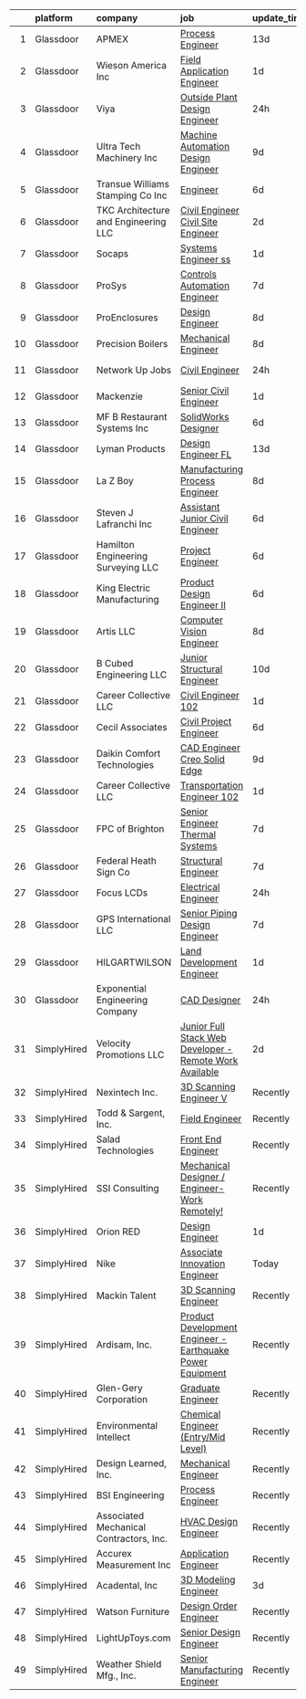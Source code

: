 

|    | platform    | company                                 | job                                                                                                                                                                                                                                                                                                                                                                                                                                                                                                                                                                                                                                                                                                                                                                                                                                                                                                                                                                                                                                                                                                            | update_time   | location            |
|---:|:------------|:----------------------------------------|:---------------------------------------------------------------------------------------------------------------------------------------------------------------------------------------------------------------------------------------------------------------------------------------------------------------------------------------------------------------------------------------------------------------------------------------------------------------------------------------------------------------------------------------------------------------------------------------------------------------------------------------------------------------------------------------------------------------------------------------------------------------------------------------------------------------------------------------------------------------------------------------------------------------------------------------------------------------------------------------------------------------------------------------------------------------------------------------------------------------|:--------------|:--------------------|
|  1 | Glassdoor   | APMEX                                   | [Process Engineer](https://www.glassdoor.com/partner/jobListing.htm?pos=102&ao=1110586&s=58&guid=00000181285c898f905256cce91d1f25&src=GD_JOB_AD&t=SR&vt=w&cs=1_f94f1b23&cb=1654239562643&jobListingId=1007880028536&cpc=65FD396A3B246E9F&jrtk=3-0-1g4k5p2dpr0em801-1g4k5p2e9kuja800-6b44ae575289403e--6NYlbfkN0Ap2u030cuxRsdtLPDPs2BU3Kfi2AUyODsFm7pZ6XoflC84B-lzIIOtEVH2oglz5nXqXP7ZkE3aYm-8QYjC-AzGemLputJa5YGkzwHuy5pgFo8Y6PV4WmVEt-dxtcCiqX8GaaxLBnO9tgCk3eBPmajlXM8u5WbdWyYZX3QH-p9tsVzcN-o5p4nxysZ0SnooMukJZD-ljFZaXTa51DhMW3Vbt3-soDhNByhv5yrrM9lly42fR-oiXL3uT2XwtoP9c24BDFYRA0Lt3Eo-P-hVOM7fjA5xePUpH2D5Qpi6nohEJPIiqYNoTC48uPM9-51cXKgD5nSY3IzrXjljmQsxZLPP_iQ6olYI6kbXZ9AihT7eRYk0dYya7nYKTPG3LLtgSbm9_26Q5gLQ8AWktPY4lPEgP-Ngl4lZVv91H8dAZFQcl1Jg0h4T3g0UOrsHw8jK6c6BWXitmOHkgg-XqNorh0nD_photlhEU_g2CIHkmEhfI3uF3lJIJE1iSHCLLnuRj9hCq_O5Pblx69wsA9FIyfMQZGhgacap6zYx4EpMNZKVNIfAQ9E-6pCvNNOZ_1bWn8N-NOMXzkwoqoEhV47352dFJudYqqiR4RQ%3D)                                                                                                                                                           | 13d           | Edmond, OK          |
|  2 | Glassdoor   | Wieson America  Inc                     | [Field Application Engineer](https://www.glassdoor.com/partner/jobListing.htm?pos=126&ao=1110586&s=58&guid=00000181285c898f905256cce91d1f25&src=GD_JOB_AD&t=SR&vt=w&ea=1&cs=1_d74d6618&cb=1654239562647&jobListingId=1007910544874&cpc=0FDC0B3BE6F17F6B&jrtk=3-0-1g4k5p2dpr0em801-1g4k5p2e9kuja800-134eb8a522032107--6NYlbfkN0CKNvdBtBh9SnuMcnkEvhJOJZTsmZHyY3ybnWicrfIHv4J7uR0g30tMgYNXfNUxIc1r_rRUjOkoMIOiLAMXZhROB-kD8v48cXuJCGjJTCFseeQ3RcmHn0x49MzqAAqSozWHPgGb61XvYRWAWXdTb8z6s5jCygNpcDBtvRt-aVaxzmlH7vvWLTnefVcBkfClnAaYHFc0_aRFlw7Z3DCGeew3donQqVSKueJsOCHsrBaMC7ucubC8RKz6-fQCLUjIsbRwuAQcr2Za6Dq-Sz2Z2wEQrRdGQitju7qwBN1c0sHFfaxAra6kxSFn7TgBt_yPWNoa69aMFExLGhV-Ypd-YiCBTkZ6T6vRLrrSxOdLQCMIARMY_1fPKOe2cnGACd-WRdiiE3xVJS4S5bUlCGqMhR7qOeqm8jEhKpuNFz-rjz6E8dtL8_B2HNWMMmzvxmkHPx9lENahVIFhSxI_9DcSp6xe_AsJ0tdIUpauB6Rtmx3B6LmKyotP5vfR-MauHuMRPq3At8y4HWUP6A%3D%3D)                                                                                                                                                                                                                              | 1d            | San Jose, CA        |
|  3 | Glassdoor   | Viya                                    | [Outside Plant Design Engineer](https://www.glassdoor.com/partner/jobListing.htm?pos=115&ao=1110586&s=58&guid=00000181285c898f905256cce91d1f25&src=GD_JOB_AD&t=SR&vt=w&ea=1&cs=1_b56aafdb&cb=1654239562646&jobListingId=1007913099514&cpc=6B5FCBE686A980D6&jrtk=3-0-1g4k5p2dpr0em801-1g4k5p2e9kuja800-d1ead2a04817fd56--6NYlbfkN0BJSWgWZBjtcgL2gB43GxxwGAv9KB2ODc98mLf0UaiTBVqtjCWfCW03tujzVg43STJ9IuPsWsGGsXSRq0Hs-dGOh7M7VTzb9SNehFlH4OgQSimsV3ZMbksfX8IsFNR-PnEB6rhbphtRGLpUh742F2_oVT3cjkER3EFhzTIANEQveuhu2Bi-Pv4x19VHRGNlvlMZgiKaKrKdVMnnSdVKmHI0S8MlqAfUEYUfdZ1tPx5HOqvoBorIpvapB2VQIrLSrLWX80Cj1qwQVzUrJOTWMg0tQp-MNZf7bWwo5sGnJUHYKuY6B-CbGHTalJXmGhkHuzUUkAQbyWJyqDtObO_j_c5buvKx21lzkqpl-7s8kIg_9qRd_5cJJ36w4zYGpz7W1mLoLdxSpCHylfD3guE-aMib-jguITF2guBReif4GkwsrsQyRggJCSLXCx8f9WVBEezewPFkskIr15iUolgdI249QH5Rcg0ruCJBS8D2tu_OWHnUIgyCP0YBe2zpodXu5BAWh_I7HcbE3w%3D%3D)                                                                                                                                                                                                                           | 24h           | St Thomas           |
|  4 | Glassdoor   | Ultra Tech Machinery Inc                | [Machine   Automation Design Engineer](https://www.glassdoor.com/partner/jobListing.htm?pos=129&ao=1110586&s=58&guid=00000181285c898f905256cce91d1f25&src=GD_JOB_AD&t=SR&vt=w&ea=1&cs=1_0c78aa8d&cb=1654239562647&jobListingId=1007888541246&cpc=4290530157F20621&jrtk=3-0-1g4k5p2dpr0em801-1g4k5p2e9kuja800-513c0de8cb0a2d00--6NYlbfkN0AIoC-Kl3yXaiZEPiSNegCgpfAebIgQXdTex3hHuPa71VVPmoPUkSahDVQnVIT-qT-tDuCjdsgw4I2cKv80SeImW_raUgLAfF7XJ6lVDEbu9P7LjA70J2adX7VdonLuslQx0tHwDuc11Ma1CCtwrJqy0A-IhAxkR9wwCSUQyTqoljFyHtQIM4TXlnWex--yEVeoskxUOThEd53dXDT4-b8n7EPzE2_3MAI5Hw82firA59cW5dlVE-yzU2bQq2r2mLifDOMueGr7xmKXH3oMu2sluC4kusz7mpOC7YEoesMOzwUe8poMpXxAT9o6x_QxpqY3xxhF_h2mWYoKOAwxHuZEILnA8DveSVPh0tabUNF8bKOZUrT5PM5tcFQ3ZwRO4mOsZvUPzG5AzfvBl3eB0b6u4zWGl-mjpDcT5gwQEh7bX0wLuvJN2Yk7jVTOA7xHy1bDhKE6XdGX4cJJy5DLgdpDIywQirtDfiX0yjLfuvLqOCqCmcMgwc-Bw66tkycFrzsRZ5DpcqvuCZdL6Gs7y-p4)                                                                                                                                                                                                                | 9d            | Cuyahoga Falls, OH  |
|  5 | Glassdoor   | Transue   Williams Stamping Co   Inc    | [Engineer](https://www.glassdoor.com/partner/jobListing.htm?pos=112&ao=1110586&s=58&guid=00000181285c898f905256cce91d1f25&src=GD_JOB_AD&t=SR&vt=w&ea=1&cs=1_0b0d9ef8&cb=1654239562645&jobListingId=1007898041747&cpc=50476A1586988603&jrtk=3-0-1g4k5p2dpr0em801-1g4k5p2e9kuja800-e5b7ac3f6d3865d4--6NYlbfkN0CHpSnjIPxMtekS58WZl5Olhjo2iWL5RjE_Boe0ccr3FpZkwzxCry1afwivZ-zvlMrwnJmmu0NslVFdobIo2oEXabopCfoPAXUqknZ9P_KSWVE5zopQA1l8Xl-fkDE_uFEMV3SXUwbd63KHQzm0zf6mz9d3m3ZmzAHSiIswButietKsdqkD7pVckHqT9YnPm2_AmaktOBKwSI5Ko1VjPGi9l6YDktn5XRoBihiVYsDgGEvDrzBZ2Jrol2Yys7tTKmqb7rjPIM_Z-l0ofMYoNoRlmm9amxGSgh1vBxTezWZDkBp_oZpaxg-U4cdsDFIYxMEaUI9mPu1uzGdA3nvqReGkj2Cx-xMEXJqznFYDIF1RsMWtBcSW5lQe4tfaYS5pzz6j_c-LClgZhUu3yoFVfxDgS7qIb9QoDTZxICgXkW20-CXwCMwQB0qYkUq6eyM-i1BPNDsaGtLaROtLWd4zJsMclzGAf3y9W7D9vgTXxM91RnesWVR9hwXO)                                                                                                                                                                                                                                                                            | 6d            | Austintown, OH      |
|  6 | Glassdoor   | TKC Architecture and Engineering LLC    | [Civil Engineer   Civil Site Engineer](https://www.glassdoor.com/partner/jobListing.htm?pos=114&ao=1110586&s=58&guid=00000181285c898f905256cce91d1f25&src=GD_JOB_AD&t=SR&vt=w&ea=1&cs=1_30a617cc&cb=1654239562645&jobListingId=1007905429815&cpc=EC97480225BF612E&jrtk=3-0-1g4k5p2dpr0em801-1g4k5p2e9kuja800-48488f6512cee2b5--6NYlbfkN0A4hgeKHdLyHgzaskNEvl2xXMVaueUT71iJOYpLYISQUFvRYNkZjTydQiePcH94WXYvCl_oACeZpjOBCwOdtu68VPD3hYokEiqdN4etA2Cm9ZLFXmY7HdBWpcorq7AISv7_NIC0OGZPY4X8oQssbiWBqf2gFpCH_0XfFIQKIteeSsy7J9g6oR3Pdwm1i8KL_6q04RoE8nmn9FybIhzP_zaeM7J50VC2DON_0BdQd7e7jacZbdubDbrCh83jndhSzl9yv8VcjlVgqbMJU_EjLMFsD3XN2f_OFTJLEHaDX_nsfARr5RKjXjBoNFMZr6cIx_qClTjzMZr3GxLVHJpP_6hyIHH3o2bj15Z6n14hJJdaIwNfMQFp5nv-Pt0vZEo8iK5yKHHgkbQ-7joaBA9dHK4r57FOi4gk8s_yRgFqX7-UmnWpUCQbG0f4-Pm0U6bGQ4AHf4v212W8j5y84r9kyRjZDOHTAAppAsz3qCLNkccMXBlVcHnZR6ZbO373U3xU13kqkW8Ogqz1Nf-FWC6u87DX)                                                                                                                                                                                                                | 2d            | Columbia, TN        |
|  7 | Glassdoor   | Socaps                                  | [Systems Engineer  ss](https://www.glassdoor.com/partner/jobListing.htm?pos=113&ao=1110586&s=58&guid=00000181285c898f905256cce91d1f25&src=GD_JOB_AD&t=SR&vt=w&ea=1&cs=1_87a202bf&cb=1654239562645&jobListingId=1007909621611&cpc=7BD60D51DDB168E8&jrtk=3-0-1g4k5p2dpr0em801-1g4k5p2e9kuja800-613787a7472fdf05--6NYlbfkN0AsBLPuR3mq9sVChQw84xwBIjjWmCtBRcidYVhrw1LJWDtYYihtH3hFQUN2TZZRLU23A0EmdV2MUJWJBh3zyTJtZ4tSxbZXerEaBC-DJu4EYBYv78v9NonLvgnejW_H7Uf6qvehc8caheiLNpd7zbKI_5aZzyLNefY7ffL1ijibjkqJFj1eLeAN2yvHUHi_UXbFQF3QwL9qPzcSIBAeEp4vlW6Sclgh0rvfZVlYEjmaU1WTMl01V6HecPXwFcRDEhiKZmdkuru3pq0-rq0QywY4G1DbTGOz6lCuvG3IuBe6A0aT6ID2_XexmQzNYRgY9KtMQ_Rp5USff6OhQKZ0myj2K4r2FI-JhWWbiKeVThtaHHy81FNqqDkS6EWM4p0NaV-zxWyxWGcYTP4jMCnRDqkJswYrPmIfHHjJHz2wBMzPmBp5gaR-usFRNdtSCFmfXGXtDTkUFd9bZP2reOrH375mLrBeoCj2JKZEecg70nI51xvSBTtTEFfeNsIDLgkHf8pAtWsCJMuhfQ%3D%3D)                                                                                                                                                                                                                                    | 1d            | Rockford, IL        |
|  8 | Glassdoor   | ProSys                                  | [Controls Automation Engineer](https://www.glassdoor.com/partner/jobListing.htm?pos=103&ao=1110586&s=58&guid=00000181285c898f905256cce91d1f25&src=GD_JOB_AD&t=SR&vt=w&cs=1_1a265bde&cb=1654239562643&jobListingId=1007895421291&cpc=3FFD736F26E73F8D&jrtk=3-0-1g4k5p2dpr0em801-1g4k5p2e9kuja800-3c263e6f64f7ec45--6NYlbfkN0AAZ2KOaAKSdSA4s6ZFM8pp2b9gbp5FFgZTZvio99B7CKbGe8w0J7iHMyqH3r5O7LINfTDwF8xttHB247AtmiMO362FZHrlLJ7hIMp8R2iwvg4rrj-3yeSLEDXGxRo6ZoqOeVFImf32yxs5mtEQdEd7HZ7XtQH9DnhpaFROumOtkVUGF8cJnrstRD-uKdkvgIj3YU9zv_yCOpH3r67ZMvjjxVV0RDrDe1JWCcShuqWgAeGwJNXVGOyQ7Jc1QXNJM3bLf10qzwWL110TJw4L5t6GV3RquLOOd4N1qmiPgUjFyhJwSZUFqLTFZSjM_uyCwY8qG0pfS0WtGBTLPfGDlRGFpUczrRGW6fFhbLsB_m9SnqJ4EKV52Dt6qTSq93QfN1sbnOIqPCQoCq2r-Qy6dkK9nCbLHdxrWYJvfYrFMy4NkUZit6zWO8PgpwAgkJXq3VeLsN8rInFDBRvaXVv52opBiA2qj_h2oS0HYMYL1_b7Uhz5akxqRJZqirce0_EqYpfLZJ2Lotn1ODSa41XtsY_TFjlKmeFGk7DvFlGhj7CqsfwdfaxygSPLWA5EYSTfOTKildlG3DyY1bvpbqHhU5OadcMaC9NPdEWKEfXJMxLUosSv7U1KIIZKSLlRAw422y0zmvxGyAMg466HgCbLGKY2OdO9WGCmNcj4CgmwiaciSViiqkVJmN58EkvXwxha6mI7SYLIaJbQXjdZzRKoCDI-1J6aQvA-J7QInXDe2GuG_w%3D%3D) | 7d            | Webb City, MO       |
|  9 | Glassdoor   | ProEnclosures                           | [Design Engineer](https://www.glassdoor.com/partner/jobListing.htm?pos=107&ao=1110586&s=58&guid=00000181285c898f905256cce91d1f25&src=GD_JOB_AD&t=SR&vt=w&ea=1&cs=1_37bcd41d&cb=1654239562644&jobListingId=1007892526729&cpc=31C37C623E69AFAC&jrtk=3-0-1g4k5p2dpr0em801-1g4k5p2e9kuja800-1a35987553044738--6NYlbfkN0CHpSnjIPxMtekS58WZl5Olhjo2iWL5RjE_Boe0ccr3Fp74b-beha0UcTa0UEM84kpxrUputmv3yo3oDyYdgP0CO5NVXNgxxA1pzd8Eg70xN4GZ4e1Bv8w21V35XMjP9InwDtT8zEsqOksegvcIwLg5L1eD3UJrUpslVgbh4owHpkudqgzzb-o_sfuSo6AhtcD10D9s_DkY7ZcwdQgztMgWxgY4Ylbc_JewoMZS2jcNObGfHrl10SQddXbaNYSwDFgnO3v1z561hM7sPSnep-1uSjEKHHpSpmistEjVv-7XvHG9eniEbg1QDbTRqGeQOt9rTUrK1J-59DiBwvE2I89bMy2qdiqAEgW5C_HBP_j0yooxv3-D3I6h1GIK5ZeWjddd2EbC1NFM9OOsopTsut0fWdJmS0doMZiFbMy1frq7lqi-aPBb0p3wJMRUHG_jXLhg-KZvjVWsB8yaazihDDMCNDKSPTu1ag6PPUhV5-tgD6XaGzb5ZfBxyn_Z9_VbEBA%3D)                                                                                                                                                                                                                                                       | 8d            | Madison, IN         |
| 10 | Glassdoor   | Precision Boilers                       | [Mechanical Engineer](https://www.glassdoor.com/partner/jobListing.htm?pos=117&ao=1110586&s=58&guid=00000181285c898f905256cce91d1f25&src=GD_JOB_AD&t=SR&vt=w&ea=1&cs=1_27b23f5c&cb=1654239562646&jobListingId=1007892918552&cpc=7B55E3DABFA2D45C&jrtk=3-0-1g4k5p2dpr0em801-1g4k5p2e9kuja800-b06062160074fddb--6NYlbfkN0A3nGlxoRtA6NRuKdalV5HURoRHIr5zL44tUP6b_0bCfq5yHwM-pbVnKaZYD5j8C8QyKx1OcWz5aKry-AYnIamquKRqHiHFMwkBM5089_xwqn6bs3xBujP8KvvsJhugnBreBrtqOjYNcfwz_-yqOxYiVaErYCwkv6gDe8rRvJ6MMin7lZIzSlP87kPO45LoO2kIT1VpNFz58CejB85IgOUf_by61Foj39azJt_t8YEFyxWw5jWkqZqli-KMpvbGMdbKw9PC4vo7yiOSBTu9TQHr_sdI6LdAgXqqSA-yz-X9NhmVWT_wl1mV9pHjANB0M-d9UttWHYg46YX6zN_B-B2HUea36OKBDuTsTaBL7HMEZPLPxF1ac3QyCg4zRygHUXZmzKUz8TcuICM8Vb9YWUQ8B5jhRPYL-Sg6AvsgDJiFec5j40aofwU1m29OVL6qjhyHPM0mLUSLhnxZeexsWflQI6e6TYImLVg6L89N-0Hqnkry-yRVPSFlm09FPTbifGvhoPZi0J6paw%3D%3D)                                                                                                                                                                                                                                     | 8d            | Greeneville, TN     |
| 11 | Glassdoor   | Network Up Jobs                         | [Civil Engineer](https://www.glassdoor.com/partner/jobListing.htm?pos=109&ao=1110586&s=58&guid=00000181285c898f905256cce91d1f25&src=GD_JOB_AD&t=SR&vt=w&ea=1&cs=1_e622b28c&cb=1654239562644&jobListingId=1007913237906&cpc=7D08DE898C69AE63&jrtk=3-0-1g4k5p2dpr0em801-1g4k5p2e9kuja800-af7f7e128b743669--6NYlbfkN0D5EoDI19pzLD_ZoAvoqM1-O9qeTV9KvYbDAr1-bMzVcdI5BfyUm4LrvjT7X_eRa-i6r3hcPiAr_hbXVC2b5mkgmmyT27ZfNHs4Ai_g157STlYeKBmprfT18zp5A4Q1ZFCrgpmVlN-EVu6u1yZaSIJ5zZPoyFgD2LlvEwYDVpOrmxpxm5YS3QbeJ9xJWnXY4tcSK04LZWJ1bb2hHF0ziMNyQfGnMQ9dTBNag8M_lbjxE8cvtnSY9rUfffO8YdMoFc0b9mrsY5rhVI7Z0pU_Orc69U-9ON-Bo96XemipOHLXo35Ato28vf-fWX3b8zMUiPRdpjOC0-QivAcoMvCm0pDZ-LlDDVEPPdSTJUyIAUhacmQJEVVnbfIX45GJu1iG466Pj6U_QgO6ABKBIRrWFgp3NwFdM650uksLtMsmpwRMR2u32ZK-Y0nEVaOLaKTzpeTRjUkax7dRLi91puyoZJCLF2hbUS_UxCrJlo9uTf1H-6c11U4KU7mlegE8gpcvWRJ4z7MO9ohyTHMYJeuJPloO)                                                                                                                                                                                                                                      | 24h           | Spartanburg, SC     |
| 12 | Glassdoor   | Mackenzie                               | [Senior Civil Engineer](https://www.glassdoor.com/partner/jobListing.htm?pos=119&ao=1110586&s=58&guid=00000181285c898f905256cce91d1f25&src=GD_JOB_AD&t=SR&vt=w&ea=1&cs=1_0ab7a400&cb=1654239562646&jobListingId=1007910177916&cpc=C7A52CF19672D2D1&jrtk=3-0-1g4k5p2dpr0em801-1g4k5p2e9kuja800-1f88dfdd7b91af98--6NYlbfkN0Cd5ZvLdai7cR0fypH5_WiGezUQesq24dbKuF0ly35yawz-zFSILgXqdCLE8_9Kb2nb8RzQor88Dh69AVCw9f2ZWs_bVdG1iivK2xSNHdzTAIPMDtU40LSOjOn0frFo5dpkGbkhaM3BwZ-nQTt4KbSfnnTg162Hxrvx2tGAXoYdMRhAxKB0QJa6fgyOZFH6N1US7BjEmY8RPccHu8q-dm9qdpw_R-4LWLR2XSvzl7o2v3d6dInqIc7YPAQv8dQ24cMR0diAO9cyJdTdLz-E7ViCZ_Hwi4dAQOyvO7v8NIcnVdFKriZIvQqCmpPRjSWVmHlWUNOdRnZIUrG-ei3FnR62E_7UNkH-eZwkYwJADh6T-NJcu-kX7UOxhlLePHFk-ccMy5gYiP_u9WamM1fOxHgTQCsqWERfxdJCh2Ibwu1PEQwdOMb9DEKER-bXGBpmz8b1S6sMHvInHB-Pd1_Z57x6XRx8wX0-Ze3tFMxfoAkJL87-N-spApTir7u8_BhxtZiCpFRkQnhcvQ%3D%3D)                                                                                                                                                                                                                                   | 1d            | Seattle, WA         |
| 13 | Glassdoor   | MF B Restaurant Systems  Inc            | [SolidWorks Designer](https://www.glassdoor.com/partner/jobListing.htm?pos=123&ao=1110586&s=58&guid=00000181285c898f905256cce91d1f25&src=GD_JOB_AD&t=SR&vt=w&ea=1&cs=1_b7ebd5e3&cb=1654239562647&jobListingId=1007898083695&cpc=AB75CEC7054B3AF3&jrtk=3-0-1g4k5p2dpr0em801-1g4k5p2e9kuja800-33d710e7fe0865cb--6NYlbfkN0Bi-g4OEguhQEx4pjzkmulzkFDPdVMQm6g82nLRMcVRUHK_7i5h4gxFQ0QbmMzsK79ZxmzDzMc0k7_2En5y3F3sFdSWHAOLaaBO5iTSuq55bjL2CkFDus4IgnpqiBrpgoBDFsoylQrbbxrtlNqUePSC62V05ezzskZ6o7H6FlTTM1AWAMQREunLnmDNupRtNnCZVquch8hAlIR7Nvp8rf6PRCTQks88gm-KEZJ2O2CNN_df8yLgwr8FHzo6Abp_qc6omFPrMGcTJDwMl73CepDgMrCd9xXFd21hSgljIBi3mtmNpiVaPSeqg4fQP5CTFlCbm_I3J6I87LYZtNuWNBotRo8jnR4FMcRqHpKRuD-uYGjPzT1M6g6g2oOAU9U1EgoGzSqzAor9AH80HHUt2-k-Kll8-ahmvhz8fH8uEoOJ8PBGa9X5LNTQj1IWw5KMz3t8vDw4UUvW7B8BHow0hVq16BuGBddpztFaqbyvOmIrxDI6QncH50lrBgSOCf2Yyxk%3D)                                                                                                                                                                                                                                                   | 6d            | Dunbar, PA          |
| 14 | Glassdoor   | Lyman Products                          | [Design Engineer FL](https://www.glassdoor.com/partner/jobListing.htm?pos=118&ao=1110586&s=58&guid=00000181285c898f905256cce91d1f25&src=GD_JOB_AD&t=SR&vt=w&ea=1&cs=1_094c3874&cb=1654239562646&jobListingId=1007880019586&cpc=7B55E3DABFA2D45C&jrtk=3-0-1g4k5p2dpr0em801-1g4k5p2e9kuja800-cbaab10443546f0f--6NYlbfkN0BOMTCJTvLklq92e5ejynbPAfWTDjtUvfuhogay5BsNfeTgNqlpI1nyg0B2Hcu-B-66HNdyYaeuqRrBXcEB-SZ_V6dBv81l_X2NundUbcrTBTNst2QbKVkdtrRsqgibA8xzrd9Tl_4JoGsBESA57hjaXFaphZmW2yd4BHFby--OEEjhdq1OFnQ2ADSwyl5C6RNn6-DUVgekS-JHRVoAwEMPQoGN1hMNdAuj1tqaj4XiTrNe5awtPtkXWwPB4qbD8iMXdZb7UlhBVVCS2dHaNvp2cakyYkiGjJkealPuFHp0_jlslVIiCpAJSYbNjDsn1TO8re9QhPNOfdCTZVtHCP786op19Hmwl06dMiEWqzpcv6XJ143FaAkbNM-0VYc-gOL5CmBJUCNj7DlGZNxqBg7GcwteerFex2qvfEWUg6tLjBEfe0I-wsGdOo--43hsFHRXfJBUkuyG-eSwu_PwneyNxscsZtFKSe_WiSaBOUBVwd2jjg2fBjZxoCy3C-VnL7M%3D)                                                                                                                                                                                                                                                    | 13d           | Fort Myers, FL      |
| 15 | Glassdoor   | La Z Boy                                | [Manufacturing Process Engineer](https://www.glassdoor.com/partner/jobListing.htm?pos=125&ao=1110586&s=58&guid=00000181285c898f905256cce91d1f25&src=GD_JOB_AD&t=SR&vt=w&cs=1_28576329&cb=1654239562647&jobListingId=1007893955857&cpc=93E38780B6DA0368&jrtk=3-0-1g4k5p2dpr0em801-1g4k5p2e9kuja800-4686cd81e6d67abb--6NYlbfkN0BaCidsANrsj6Tv2wSGPQauwrHX2wBQzEwELBlQwem0uNYzcvEkX1uOH1y7Y4eGA50_upwsi9FmrLE1jtEREQMw4iOEZSsCzu53VctMfj9hm4I5cybt1fO2pKRv9oMqp06bSPPf4oEP3q4C6emcqExUjFyYlBKIoeF7QBhPbE0UtyubqI2Xd7AHIVa-CzS9TIMFFgBevkNupZ6AOPph-4E2K-FsLijmKtM9XjzCq6TFmba1RZbq-tsSs-P9ymkvbezm4lgPI4nwgMDst4otHH0sTXr4PcbAJHjT9mdq_IvHVczSFjX6lSc6HjeL2yXbQaBu10gyco0YXY_jjK6dthm-5kmBUxfz8dw1Nmc1uxV49pPyWFnaU8qy71C2qZCV_uLCyt9Fr9YXvDIQ9uPC16_heI1MOB2opthNeMOHvki3HWT3WWb3akg5H1Z_lGxvAUHfAu7VTpMEVC0B0YdnX61UenC39QkzhxeaJWhyBJr0yovA9k71Ias6_g2gYxzI3sQ5S2at_JdUffFWbDtVkTXi0yABIaT98l4%3D)                                                                                                                                                                                                             | 8d            | Dayton, TN          |
| 16 | Glassdoor   | Steven J  Lafranchi  Inc                | [Assistant   Junior Civil Engineer](https://www.glassdoor.com/partner/jobListing.htm?pos=101&ao=1110586&s=58&guid=00000181285c898f905256cce91d1f25&src=GD_JOB_AD&t=SR&vt=w&ea=1&cs=1_cc1495db&cb=1654239562643&jobListingId=1007899236167&cpc=7B153F13FE13ED32&jrtk=3-0-1g4k5p2dpr0em801-1g4k5p2e9kuja800-81d681516ebb2445--6NYlbfkN0D_KRozbKJx95I3LRYgbj09bqBDFeyQG4s8tCOB31p2DEld8ztPbmN09lK1x0mXGdiz1Rov8eNVJZ4KZ0lrblLLlYCYSIiqXnxCxP4vwJ5WtwkgReC5NMacHbbPY4U67NMMAtV0nWjXrkbMUVARhIuHRqgNZ91hqussH96hFM7oP4W5Bfc1F3HpWlK2ZUgyBi5KRgjYjSHo57G7x00zWzilRC5aRHBB1Hjt0VNmwCCq8HLHEtn_ljuFZ0Msecku1dhMzn7LmZmDtuI2un6OAvslCBwEG9jj6fA8lWvcLRTSk55BYeroB3IZ6wd7bmFBr82Dh5Lea-hnEBsHJ0BzD1CGOPxp7BakugRgkOOkmD5ea_7iwBPfzQplUHWhUDaD_zhxiA_-9TufOeKstAp4WQ5oB86ot2FA5pbbqnZOy_Gsfo4jJbTtP0BfbqdYpZsbJJLZ-2nyW4r9RGtV0b3Fp1Xkn9OSgrNJfcxVb_ttkTbFZZJVufwXVkUUTNRjfYy5slyu-khFPirKNBVF9Ku7zA9G)                                                                                                                                                                                                                   | 6d            | Petaluma, CA        |
| 17 | Glassdoor   | Hamilton Engineering   Surveying  LLC   | [Project Engineer](https://www.glassdoor.com/partner/jobListing.htm?pos=130&ao=1110586&s=58&guid=00000181285c898f905256cce91d1f25&src=GD_JOB_AD&t=SR&vt=w&ea=1&cs=1_6c026b42&cb=1654239562647&jobListingId=1007897809301&cpc=0215C0D262B7DA96&jrtk=3-0-1g4k5p2dpr0em801-1g4k5p2e9kuja800-ff1c7b60570ddb3b--6NYlbfkN0DWtRa9NJfjQIs4MWRRqD4F41esfMsK79cV24t80VXfzS4MuagFM1iTl75VJPZLBbCAu_5RnFOLt7QOm4bo9OnRSEFf8t_tOQ5lxr8-pmZi6zMelPJmUvjW8CkPO-nnQNS031zaaIyRJrxZ1PxrEfJIWYhawoOzVc7LB1NSGJgcvp57sUmkDEbZ0ileix8rXsOn-NWUm9Ba67kUyJxCWPu168NmkljBHA6n5E0NTyR2MVXOQDOQkWLkm0oQsUgYXFX-DNaAdLe4I7VpNfmqO_d2o6rP6kgH3enbr3ZhtKhn2ikIzYThkuFE6fNt8PrHRib7E1VvmUdBklZt2CYm8zdgPJ5OVNutW--piyBPa3dptyWH2B0vdLVeh7hUlOAzVZ953Cw35DcpIuSdKmvOvRBirGeKkg1ENCxXLX8c8ge6aqKKzSIJLSEGcd0eDrnXAhtLyVHETbQ-7tpUBqYdqKKSB6LPUPDnRGcufWf8aNHcPMpzzcTzaOcUDc0cv28Fx5Y%3D)                                                                                                                                                                                                                                                      | 6d            | Tampa, FL           |
| 18 | Glassdoor   | King Electric Manufacturing             | [Product Design Engineer II](https://www.glassdoor.com/partner/jobListing.htm?pos=127&ao=1110586&s=58&guid=00000181285c898f905256cce91d1f25&src=GD_JOB_AD&t=SR&vt=w&ea=1&cs=1_fb37437f&cb=1654239562647&jobListingId=1007899280588&cpc=9BD6F46E070D84F9&jrtk=3-0-1g4k5p2dpr0em801-1g4k5p2e9kuja800-24bd0b3aafca8717--6NYlbfkN0ACdFhQWP37He2fdPsOVzRvlszQknr7Cdz8IwlO4qWUxd4iBDLAFmsfugHL9xS9MlTv_fgGkkcu3p0tSIHwFplcnMerrbnMP4k14wql90zJ7t5B2iXb9sLKgaO4AllKpkZ_LULe4wQDyHn-MaU8WAvIfC4HAKiiuXS8ZZXC2dxGjIsh6cyVbaxsLddr04m93mP9irLs9lAJRWyf8x7krEHoGH0mmRIE3LE6Yt9uhKYY1tm0uCvl0vfiQhHNKuXMFUKFBtkINK6QirfHWZMAtDLzCJMwBAg1VEmlOfEKNHGy6_vsolETtx37wHsZym5dfB_sjIueHNXSaYsDHx25f6Vk5ESncDfIq2wRvwEl657l5mYQygKa2hV2WjMHA6aTTmwMomJ7g_vEJCfStNilrNePh0dWAtg9tRai7oh8wVqqj4wIBezUlvn4qdLL1Ynq4uwStej5UAp6pouOlBZFVdoVIX2TJ-fu88UCMB-hKXpTPIhT0Af6StK_x92wmEdA0AJoDiAiIY5MXQ%3D%3D)                                                                                                                                                                                                                              | 6d            | Seattle, WA         |
| 19 | Glassdoor   | Artis  LLC                              | [Computer Vision Engineer](https://www.glassdoor.com/partner/jobListing.htm?pos=110&ao=1110586&s=58&guid=00000181285c898f905256cce91d1f25&src=GD_JOB_AD&t=SR&vt=w&ea=1&cs=1_bc529c27&cb=1654239562645&jobListingId=1007892576193&cpc=BD06EC4EE42A9BE2&jrtk=3-0-1g4k5p2dpr0em801-1g4k5p2e9kuja800-9ce8a660d5287503--6NYlbfkN0A2-e4YwdxU-CdV13Vx9vfkOyEXpfUvrjKxirzv7427WBuLDFD9Ruk-S_qtFLMkvhQbseN8VxfkYL-aF92LFJ0UnIBOLzB4uVjtK2PfbiG-daCPcAHacJLeaZBxTvT2VgTA7Zm2zK0OViuq1vUKXdu2msf8Q5wcoFrbobj2ZT7nnqteg4oeYcidmydPXEHLYjs5HHoDRUsuvxBNrUKGydpxDneOLv3ZzAaJcHrn5HjlUoW7Oft2kJX2xSQf4yfUyKUYKBNVn760Gmq9YWddtOVZ_GuUiD3v6B4We8upFVjswHjQZWXWm0NqpQvsHX4ZZ_uMaDsRZRFhNHUAN45uIC6A3OJCpMjmB3H9FFV4eZyZqkPpJIh6dDn_wiI2HfqaZrslALKEeV0Ht46oENJ60CPcvg8SmnlbeQh6zo4jQRsmTm5giUp-sEZg_EzmDsqxORaQ3q4CwVrPGer6yUzxW--v-Oixxt9tekcIWYZGwTc0VVNc2_c6xr76b8fRHIwfIt5pPnoWQZrrSAoqm3a_EhUZ)                                                                                                                                                                                                                            | 8d            | Salt Lake City, UT  |
| 20 | Glassdoor   | B Cubed Engineering LLC                 | [Junior Structural Engineer](https://www.glassdoor.com/partner/jobListing.htm?pos=104&ao=1110586&s=58&guid=00000181285c898f905256cce91d1f25&src=GD_JOB_AD&t=SR&vt=w&ea=1&cs=1_4706525d&cb=1654239562644&jobListingId=1007886311250&cpc=C8C68B780154567E&jrtk=3-0-1g4k5p2dpr0em801-1g4k5p2e9kuja800-1be27a3f2407c8ce--6NYlbfkN0AO-lx13pzomzdSppJUWL3QXsQT8oyFk4U4LWH8QC50Cr-zBueLseaI03DekY7-9JftCLQ3xfGh6lRiF4kzntwXS_1YEF9ModrKO80b_PjdsXmbkATEMUnjlf8FxjDZLrcezYBMhDUgOOP2SWP4ieY4fWRIGoZB1V0D94P99f1OVc6zla9SDW0D223kHkKnrGwtzH_YybArBitpw85n-baSr-qJW5UB9OCriToxQqkZGwWvNcck0SdTm9Rs6waHRh2xGwqvSh2JryFC2u0nkHnKH1pM3aCtRAXm_ZkuwXGCXYlMxNQ0FVomnR3NPrICAcZIojohXo8eWetN0LMwSEnnuEvIwEyz7K2LuOBRZ0np29gHFX1FFg08IMyxOrDEhmLyHQo78G3LItfoU4t4new_lW9pZzfukekaZchd-imZm3EDZ7YLLoi0Bi2bVOW8thpzUNbtI4GdwEobp1Eun-HU1BdpLMx6Fz4iJBDERzmPN3KFaPHE5noipXu0XpRjgNtdIUJ75hN9yGavHUHPeZSN)                                                                                                                                                                                                                          | 10d           | Westport, CT        |
| 21 | Glassdoor   | Career Collective  LLC                  | [Civil Engineer   102](https://www.glassdoor.com/partner/jobListing.htm?pos=124&ao=1110586&s=58&guid=00000181285c898f905256cce91d1f25&src=GD_JOB_AD&t=SR&vt=w&ea=1&cs=1_b4844509&cb=1654239562647&jobListingId=1007909634526&cpc=C779B72A99EC89AE&jrtk=3-0-1g4k5p2dpr0em801-1g4k5p2e9kuja800-b60077e6500cc70b--6NYlbfkN0AY4guaBc_odNxnJHTncvfwFu86WvDwtbc_K-gSZc1x5JfFjz3bTmW4RXIcMY2gfWthwnR_T5FFFaQouAppxi0txFsEotW_8yIPkMNWTwRG3KcfWx0i7vW_09fbltd3MhAHBouMiRZyH8FhNjRsaLvp1wiRX_0hkW8AJkfBn0E5UNCEcqHMunQ7NRP0QTVG7072QoCyR24TPZygLA_48__8hDDDcnhOFse5iggkqoX1nQyK6UrgAy-RGppAjeAIEs4UrqFTc_FmVWm329JbV6ZH6YRutb7BRjIozml9ovNr788UTzPpHEd1rKZKG-Vfuv4FpNQdlh2Bk3hVU9NuCH9ZZikE_QxqLudDa3xEhxY6h9wE-z--_NJzizXzpaJpHZUgOBp8ZIhYx6fePKOi9FiHCX0ZpO7d8PyJPeY4rlC2oochALYLwyv31kgc_3KI7JR1liIuvQQBPdIfs6xJo4H_ZM_S52Jm-qiABPz5fO6gHWmRfEcRDnO9tve8uDu4pVteJ7S1n9a1dQ%3D%3D)                                                                                                                                                                                                                                    | 1d            | Dallas, TX          |
| 22 | Glassdoor   | Cecil   Associates                      | [Civil Project Engineer](https://www.glassdoor.com/partner/jobListing.htm?pos=106&ao=1110586&s=58&guid=00000181285c898f905256cce91d1f25&src=GD_JOB_AD&t=SR&vt=w&ea=1&cs=1_b256b7f2&cb=1654239562644&jobListingId=1007899212550&cpc=B10A9FC3F4951E79&jrtk=3-0-1g4k5p2dpr0em801-1g4k5p2e9kuja800-cee0d3f8c11a8e09--6NYlbfkN0DeyJ4CP5CzwT7broxeUwKBt3co1QwKwWitRQqJu2WRZ0WRYEK4sRQPfdg9_n2E3a_4sBB6H5-ZAiNwJqUR6U_NeFkDc8P6GE39XpQ_5r19yV185Ma2h2wsS2HxVPdoUYMxjDgeor5_6oThSt142_DfFwOUk401B2G6GUBEvS32SgQ4cLkl9w_7XykBLBKPxymyoxwOzyEwtr-gK9Lp6lG_OXQpUkaQSwqc7sQTxPe3D8mGl02v4aSc7JgRwLEe9kqJsA54n51YbkHeys0p6XYY6qjOfq-MY96MCnFltdhBOd18JYWDRpIQpv6vxv2nXK1F4NTDyzflRI-uGR6N5L2v3agIoiyJtL5jqQTRq6oQSi0O5vQDsu6khgWjNaKwyv1XLrm3W5DZWYjX1X_BRVSF93_pMYgeS71uyg75dN1txap2rlk63m0PSciiD5xksNCB_jbzOe1qzgtiXSlvrS6kUCj3qVq3QEaEgeFfXoLo72g0WN76piJowd7ag1730wjUnLPMsz-qww%3D%3D)                                                                                                                                                                                                                                  | 6d            | Bothell, WA         |
| 23 | Glassdoor   | Daikin Comfort Technologies             | [CAD Engineer  Creo   Solid Edge ](https://www.glassdoor.com/partner/jobListing.htm?pos=121&ao=1110586&s=58&guid=00000181285c898f905256cce91d1f25&src=GD_JOB_AD&t=SR&vt=w&ea=1&cs=1_e774df5f&cb=1654239562646&jobListingId=1007889043943&cpc=24589B7DFBADF147&jrtk=3-0-1g4k5p2dpr0em801-1g4k5p2e9kuja800-401ff2405a084e31--6NYlbfkN0AuLcmqpL_UBsW8CpJK67bCgmx8bvB-zCp6yBiaMq5E5mQY3CPbfUcDmRz9CLJa1J8T027z_ZWC3TFDUfKh97rzOwboJiCdGJNbg_b1w9kBUQNJ8Ogeq_3JFef0OU-R07R8lEa-ixoApVjfBEWPRKE3Dk6qc1xkCPT4YYC5RWxMk5v394Bkn8Ah1LuaMooCzX9X1s-J7BKD2ntq3a8zgODzNspFNrIXeF-knlYVQniizAOAG2ggBD5p2BGcWLPpSaCv6lXvOEM6vL4AfDBO72qj6X23fE1ThFe2MwoGe3LNjlyiloC8OfN_9JhhOxQGfaq6VbvthyaRerZE9lgRaLAmI0kTo5dB7ZjX5iLIT1Kqn8GlyBf4djqqZoAwlLgnN9WrxcOOw4PXROhWrR-cYDj1HfOToltyaUwgF-DXUMo0MbHAG00GeIrzyW--o9g_F6HdDT8YzE_hTZ8VsorNNrEmHLPmYKPY2qzSa7y16rPLAqddxx9WmNYQ0Z-JV9dDTn91vr3U4q-ogmAGuNdbJaLA)                                                                                                                                                                                                                    | 9d            | Waller, TX          |
| 24 | Glassdoor   | Career Collective  LLC                  | [Transportation Engineer   102](https://www.glassdoor.com/partner/jobListing.htm?pos=105&ao=1110586&s=58&guid=00000181285c898f905256cce91d1f25&src=GD_JOB_AD&t=SR&vt=w&ea=1&cs=1_821d2c27&cb=1654239562644&jobListingId=1007909466819&cpc=4BA1A809A8AFBBF9&jrtk=3-0-1g4k5p2dpr0em801-1g4k5p2e9kuja800-6970ce4a52374945--6NYlbfkN0AY4guaBc_odNxnJHTncvfwFu86WvDwtbc_K-gSZc1x5JfFjz3bTmW4Ylk_JcG2r3OxtOmG86_LJBmPUb358knRaK1x0TmKt67srrPEGZaacD7JknifdPHqlM__VQfddYl3YZOePoYaN8O5c543mOK0E9OoH1Kim8us_M9ly-53rz-7fs6vkfsp15ZIZQ-fMsD1rzel09sA7ud6RhCykJVenYRT5wUqCfnD6TlMQV4N9ngb4Ox_cDZU6pDIo11QC3uBD6iZ5xDM2wKaNIrMYQR9z6bhYkyVm6WVVRo7bhtglICxaNK0fy-3YOenLvGQVD5gP27CIIioE_7ts9tf-KPLpGteQmtFcbeOppjyr7gh37DlCS-LeQgmZFyQeg4vZbaG7sSLTRZ5mDVXsKu80Mh7VVxJrvjmD9Q-2tJMXaYrPRhlTobjl6Xhp20TRCC95pbpMvcBsYGvekfZYIxCm7HSpPrmL1QFm_XK4y38GtKUTPwqS733A0DioJ1i0xMP2XfeeQNQaD7sz8qTlasRpgP2)                                                                                                                                                                                                                       | 1d            | Las Vegas, NV       |
| 25 | Glassdoor   | FPC of Brighton                         | [Senior Engineer  Thermal Systems](https://www.glassdoor.com/partner/jobListing.htm?pos=122&ao=1110586&s=58&guid=00000181285c898f905256cce91d1f25&src=GD_JOB_AD&t=SR&vt=w&ea=1&cs=1_9a270e29&cb=1654239562647&jobListingId=1007895392879&cpc=6182817FAE653524&jrtk=3-0-1g4k5p2dpr0em801-1g4k5p2e9kuja800-b482598339a291b6--6NYlbfkN0DBc_7CKK57iDHwVq8tb0kCKtOWguiWbw21_p7BRvSoIB7V3rDNoBO_pmALzbNZOsR53xkbwqVDQRiVAFRJWPvkfv7pbNpyl5uDyu4ROpun7m-nzQA1sT1ROy3LZ5DBJuC5sou0aRrYig8Za4k7AxwOHDqSEfOnUhAyo3kODajUS_2ZTo6_2I-abfMPbx86mk3jTPnXl2nH6l76t_0DOLq2AxVJEU38CWQlhTIq03fBjrIwvd2xgveFpYY26_04P7vMgGUsJYuqspgldyt1-BrjfxnT1YWJN2pWAEUNk0Jfmr0CMobcvCIUmvYscAly5fUOVkkC0nKL-CIXXyXT2-cfV8ZXOf7aL75-5xDfUu88XPBl-L6QvxCU-ol-D3SmdP4n8iLox4vmTKVchmUVt5oJOuwab0ZmSum6MqgkTDrS0g9ryg0PKZg9O9tKoDFBgSjTLYE0RlCIwIPa6K_593M7H7YRRhoXreJBXw5J4BMB16SBUlmcYyNew7v-Flfqgai-y0hBv0WCnZYGYqEYE5Q8)                                                                                                                                                                                                                    | 7d            | Wixom, MI           |
| 26 | Glassdoor   | Federal Heath Sign Co                   | [Structural Engineer](https://www.glassdoor.com/partner/jobListing.htm?pos=120&ao=1110586&s=58&guid=00000181285c898f905256cce91d1f25&src=GD_JOB_AD&t=SR&vt=w&ea=1&cs=1_da2436a8&cb=1654239562646&jobListingId=1007895663659&cpc=D09C4E9B74C52DC9&jrtk=3-0-1g4k5p2dpr0em801-1g4k5p2e9kuja800-4b64214b38035fcc--6NYlbfkN0DN2ZYuRv5qJPvCqsSNMtLSQUnCbAXnR39RgDmUrd8by8L8G0fbNGY4AD_7umLogmxvwnOKTM75NTHMIZxnz4bvio4SBxzVFWbGflQxUIL1FoCVvIsaMygh6OqXvwd8d4q9TBZvIPcdFLETjOFLVU8urBMRZjBMkxt0Q2YbLefTbeXEoAprOyH3nURNrCyGYd1XWxDqyY675fvwCqySkYiAHEtSV0ZTkJPXDwjLfP6MblxJm4MLM4WDnEOhjbnaMVHyeXz6yehrReNLrUbacwF_x7NprPMBpLJuAhTTc3dDF_mJ5ObEKZ6f8PA4LWSHwFGm_Yrg3v0iJhQ9m_fry2ESUrEPWUP_9xHASjJXCivQslLN-CLLYGhsWMnqzM8QbWlg2eq-AsodRDGtzlDhDAfLt_afz56_Htjh2cY1gmBtSPtPAIPMV7xZ44z6sV8xU9FXjFt_j6RhWmx6fgU6SMAQEyI2CPJHmvUYTQfud5k2GCzgDN2cSv_YcYwEwJ6StwVRmxMYWTPqOw%3D%3D)                                                                                                                                                                                                                                     | 7d            | Tyler, TX           |
| 27 | Glassdoor   | Focus LCDs                              | [Electrical Engineer](https://www.glassdoor.com/partner/jobListing.htm?pos=111&ao=1110586&s=58&guid=00000181285c898f905256cce91d1f25&src=GD_JOB_AD&t=SR&vt=w&ea=1&cs=1_925126d2&cb=1654239562645&jobListingId=1007913526829&cpc=55CF397F4F841DDD&jrtk=3-0-1g4k5p2dpr0em801-1g4k5p2e9kuja800-32f735c5e9346d4f--6NYlbfkN0CO3DEfAY9A68AIVwcxeRGvQUfeLcLgbZIyCfLEHxv2SWGKfgJWTED4FWEHI-63EY_KcKyfwd5ZsBlNly-K0qUNkO-Qz1JRQHKSWuF60yIAb6KHozCMx0lyFIqgIMZ1vhg5hf9pBEVDKhWmHf3iV6SGHeCj1PMJVBBJex0GHlXc1Qyrg-kNEfakPsdm53rcUTk0Vs9mET28UI0Q-5bYZZHsfU-JNMk3CptrWWvld2UXP1IUr4q4PtGYqOvqW3UG29lUqt3Zpf4sh05nZj-gH2-62EU9X8qM_i34gQLIy2JZUuC81C4Ofq_9_EpMxvDKbOCOf4WpNuC9yiVnQ2wl9yNGmfA6VMIt-2butGlyTJBHhykUnHwQb3mVn3f2Qq1CE3ZZEOinrhdpo8vfRQBBXKzPxgJ6f1M3ws87dQRixmX5uJFrT_n2EgAYvAYmTSOUJ_0S-p5Xf3VnD2xiug5-U01taUO8M7bWPvri7pTzkCx0gDccj2m3KpB9_az76GbkD5PIzb9WP_7zU9vmsZ6CxaHZ)                                                                                                                                                                                                                                 | 24h           | Chandler, AZ        |
| 28 | Glassdoor   | GPS International LLC                   | [Senior Piping Design Engineer](https://www.glassdoor.com/partner/jobListing.htm?pos=116&ao=1110586&s=58&guid=00000181285c898f905256cce91d1f25&src=GD_JOB_AD&t=SR&vt=w&ea=1&cs=1_539a85f5&cb=1654239562645&jobListingId=1007894981241&cpc=FFA5D6A8ACF56659&jrtk=3-0-1g4k5p2dpr0em801-1g4k5p2e9kuja800-058b73a520f3b20e--6NYlbfkN0CHNPQyh0QMNV-9Kt413ePQKdvt1tSuVrRsXsrPDRl4Fbifq38qUtU1NhOZUReDiHFZ-F7mzCCslTefoZMnIHGLECB1iES3-WK3BHZFppu7ffYSMJZF1Ic78t1_XcpAqgiF4s84Kic1I8lUTDTRykmoJYf_tuZQnp9JiW3VpwSt9HBEecvSf2It-Gq24lmOCoB_3lKs1jPcTPR57uq2Ea3LAj4vgMifCt3gguyDDPj41fRPh_K70Hn_7NJzDp4dPqLJ_rgURYrpHSY1FDCVJuIFgE_S95pbDvhAyEJ96S_woMIRzirumvSaf3Ohw6o4P3XHzEEuJQUE1UWZpwzMMo6vpXIkREc2BejaN44pwz7mqsBySfC6WE23Ybwjz8F4oJplUfhZp6IpBlo6bsxuS6573HsoHHl5lUhtl3n3fRznigq6V2AMQRhGJBC00mD4HT0vHEd9qv6TSwmx8uAp8zRB72nUVIwJq--GrwnEQ9SGs-Wlgn51XMrVX8wEsGyJfRGJOm1vJJwyOxGnY90V4LTj)                                                                                                                                                                                                                       | 7d            | Remote              |
| 29 | Glassdoor   | HILGARTWILSON                           | [Land Development Engineer](https://www.glassdoor.com/partner/jobListing.htm?pos=108&ao=1110586&s=58&guid=00000181285c898f905256cce91d1f25&src=GD_JOB_AD&t=SR&vt=w&ea=1&cs=1_80dd245a&cb=1654239562644&jobListingId=1007910097166&cpc=D393185FBD35DC06&jrtk=3-0-1g4k5p2dpr0em801-1g4k5p2e9kuja800-b57800fb5bfefa8d--6NYlbfkN0CHpSnjIPxMtekS58WZl5Olhjo2iWL5RjE_Boe0ccr3FpZkwzxCry1ahr1x4odrNKEwA6Ckv5KZdGsFYqIK0Q3GFlghvIB-bVlZp6DGnXTJv_TuT3smx832kEbKIZ8Ji-O7Kx2qoh-PLx_U_gP9lCbl0Fhke-XL_zac2peDdeREL5mFvQTZyyuhSHhFs6fEi2uvBdRCu3w8mMBN-DsWUNawoSHIhSbvYTxCAu26IOck_IoqLGSeuw00CPCUPATLkWl6HWE1jFO9zs9V9sawwl_oDgdnauxkfYLH60SXdCAUOBqsGmIWDIeNvcoqxmi4DrPU4m7yx57urfj4ubvYXsHfMjeAtdIkqLMaOyROPhhW6YL4-1_wD5nIpkUNZcl255OK6sCpEZirCVMn_Hl10yqEP1riCu5653eWKFT3_i9eIReoyZl8QI5PSBx4xC7SeHCIwXQFdsmngljuEo76CgRmHnCncPwurljx5BxnNA5XNIf4emZ_hTDb-D4YZZOVL1POPdCL975gvijZOE9FkMuj)                                                                                                                                                                                                                           | 1d            | Phoenix, AZ         |
| 30 | Glassdoor   | Exponential Engineering Company         | [CAD Designer](https://www.glassdoor.com/partner/jobListing.htm?pos=128&ao=1110586&s=58&guid=00000181285c898f905256cce91d1f25&src=GD_JOB_AD&t=SR&vt=w&ea=1&cs=1_70d0740a&cb=1654239562647&jobListingId=1007913263190&cpc=7C4254ED5020F855&jrtk=3-0-1g4k5p2dpr0em801-1g4k5p2e9kuja800-33f3267ac49c704d--6NYlbfkN0Cp_WSJKd_Pz82imZmURPbhd3kYBsiZi4lpMLOH6vOlLMqbuwfEg4rd34L7aEwlcHWyeEwhkdUBsYPGolvVJw_q-_WcWQOohGqOlpxp_fZJxCFZOuzslHCpM-xjh4gZuB-5nTzNJivIEA4yIZxQiUcWwfJNrAt80Rq-ldf4riaWBZFTaR9yZeS53hhpp2CnkMEv7JwVziPQS8POHFkJtlp6wa9Lm9X9UYxbxKzJ0_gFRJauiwXyQdR1uDQwF430Ir6ZMvgn92tsRGlI2zkR__Ix-04bTpG0Q71YRarIO3FowAlUWJtiJ9yshBAyJBqBUnIbs77eJbsgMcuTt1wR8IA8q_gPdpN8GFAxOkV3467vTTg9Z-9WJzqtiPcJWXcS9_Bsg-p1J0FSLT5Egz0JokvdDbRr4RlYtdPclk2P6d6j3UuuFyKB36nU3M3fJCY8GUg_uhm1JXB7wRZDAzOrJu3l5yTiT8zreQFmUIHtHVu826O3thoCwBjT6yC9AIIHHhLLsTWQecmzRg%3D%3D)                                                                                                                                                                                                                                            | 24h           | Fort Collins, CO    |
| 31 | SimplyHired | Velocity Promotions LLC                 | [Junior Full Stack Web Developer - Remote Work Available](https://www.simplyhired.com/job/GLqL7TGzQDEEps1_8hgWKUfQ_vKOblaOMD71_lW8PNhNA4MzEJYwHw?q=3d+engineer)                                                                                                                                                                                                                                                                                                                                                                                                                                                                                                                                                                                                                                                                                                                                                                                                                                                                                                                                                | 2d            | Remote              |
| 32 | SimplyHired | Nexintech Inc.                          | [3D Scanning Engineer V](https://www.simplyhired.com/job/CmYm3-5_dL68lYpMRWqEm5kN7bQjbhRvfGMbHvRtkLal7qQu0VONCA?q=3d+engineer)                                                                                                                                                                                                                                                                                                                                                                                                                                                                                                                                                                                                                                                                                                                                                                                                                                                                                                                                                                                 | Recently      | Redmond, WA         |
| 33 | SimplyHired | Todd & Sargent, Inc.                    | [Field Engineer](https://www.simplyhired.com/job/OH_0DcgoaXcglYMEBorv4JBVysztn-6ol-y0Xanlso9znHkp6GopYg?q=3d+engineer)                                                                                                                                                                                                                                                                                                                                                                                                                                                                                                                                                                                                                                                                                                                                                                                                                                                                                                                                                                                         | Recently      | Hays, KS            |
| 34 | SimplyHired | Salad Technologies                      | [Front End Engineer](https://www.simplyhired.com/job/6MaMBFAS_Ey87kUDvu4o5_3e6r6TtwlFnqsI0lyNKdRDtlturGuZxA?q=3d+engineer)                                                                                                                                                                                                                                                                                                                                                                                                                                                                                                                                                                                                                                                                                                                                                                                                                                                                                                                                                                                     | Recently      | Remote              |
| 35 | SimplyHired | SSI Consulting                          | [Mechanical Designer / Engineer-Work Remotely!](https://www.simplyhired.com/job/VaQNU5xa0G0WPVoJDTZmSlYzUVaGMxkaDtl0vmWmIJo_ihyEyT9pRw?q=3d+engineer)                                                                                                                                                                                                                                                                                                                                                                                                                                                                                                                                                                                                                                                                                                                                                                                                                                                                                                                                                          | Recently      | Remote              |
| 36 | SimplyHired | Orion RED                               | [Design Engineer](https://www.simplyhired.com/job/LyzjLiUcZN_S9TkppOJfhK63IIXZ7NquRemclmuUPB-_x0GdhPbYmw?q=3d+engineer)                                                                                                                                                                                                                                                                                                                                                                                                                                                                                                                                                                                                                                                                                                                                                                                                                                                                                                                                                                                        | 1d            | Remote              |
| 37 | SimplyHired | Nike                                    | [Associate Innovation Engineer](https://www.simplyhired.com/job/pG6Tf-Xv9bGuaoTCLRJRDqI2BjxhW73KdSMXBeywxHAuieIf4nc7mA?q=3d+engineer)                                                                                                                                                                                                                                                                                                                                                                                                                                                                                                                                                                                                                                                                                                                                                                                                                                                                                                                                                                          | Today         | Beaverton, OR       |
| 38 | SimplyHired | Mackin Talent                           | [3D Scanning Engineer](https://www.simplyhired.com/job/UeSWZYnX7kDOVG816trivtvjHS75T_9AJJvNnq8Gr6sqH_DlO5m1WA?q=3d+engineer)                                                                                                                                                                                                                                                                                                                                                                                                                                                                                                                                                                                                                                                                                                                                                                                                                                                                                                                                                                                   | Recently      | Redmond, WA         |
| 39 | SimplyHired | Ardisam, Inc.                           | [Product Development Engineer - Earthquake Power Equipment](https://www.simplyhired.com/job/LsyeIAaZUXwqz-tDjeOOshavmcbKT1c6FbNIehSHh4-FhFR-pVkcyg?q=3d+engineer)                                                                                                                                                                                                                                                                                                                                                                                                                                                                                                                                                                                                                                                                                                                                                                                                                                                                                                                                              | Recently      | Cumberland, WI      |
| 40 | SimplyHired | Glen-Gery Corporation                   | [Graduate Engineer](https://www.simplyhired.com/job/iQca0vuRU-paCKwpZf7HxLsDqMTp5qiJvz2QjNy05KPZmJV4UTD4Tg?q=3d+engineer)                                                                                                                                                                                                                                                                                                                                                                                                                                                                                                                                                                                                                                                                                                                                                                                                                                                                                                                                                                                      | Recently      | Reading, PA         |
| 41 | SimplyHired | Environmental Intellect                 | [Chemical Engineer (Entry/Mid Level)](https://www.simplyhired.com/job/WTkhBST3Wm_PWMXhwdj9lQnlW7WgVbojXPI3vBOrBC9RxvVS3nUVDw?q=3d+engineer)                                                                                                                                                                                                                                                                                                                                                                                                                                                                                                                                                                                                                                                                                                                                                                                                                                                                                                                                                                    | Recently      | Remote              |
| 42 | SimplyHired | Design Learned, Inc.                    | [Mechanical Engineer](https://www.simplyhired.com/job/cFisiq3U-0hNsVnBs5g9aBY0pOKXdCbxa3wR-PBJl7ewFcsV5JAE5w?q=3d+engineer)                                                                                                                                                                                                                                                                                                                                                                                                                                                                                                                                                                                                                                                                                                                                                                                                                                                                                                                                                                                    | Recently      | Norwich, CT         |
| 43 | SimplyHired | BSI Engineering                         | [Process Engineer](https://www.simplyhired.com/job/3b8O4XgymJ8sUOfJMpk6-ssBXwJYJNGYVVWIfSB4TNRZ-0g9Q8cxaQ?q=3d+engineer)                                                                                                                                                                                                                                                                                                                                                                                                                                                                                                                                                                                                                                                                                                                                                                                                                                                                                                                                                                                       | Recently      | Remote +2 locations |
| 44 | SimplyHired | Associated Mechanical Contractors, Inc. | [HVAC Design Engineer](https://www.simplyhired.com/job/AwY2JuK0Roa4x7B3CLmcRYZJQjuCfr-EZtt9TaCPP8fBYZifBAaf7Q?q=3d+engineer)                                                                                                                                                                                                                                                                                                                                                                                                                                                                                                                                                                                                                                                                                                                                                                                                                                                                                                                                                                                   | Recently      | Shakopee, MN        |
| 45 | SimplyHired | Accurex Measurement Inc                 | [Application Engineer](https://www.simplyhired.com/job/Tb8NJfHCeAz3wMJ_SEbztpHvWq4PqVZM0EomLYZlIEsiM2vsJnJTaw?q=3d+engineer)                                                                                                                                                                                                                                                                                                                                                                                                                                                                                                                                                                                                                                                                                                                                                                                                                                                                                                                                                                                   | Recently      | Grand Rapids, MI    |
| 46 | SimplyHired | Acadental, Inc                          | [3D Modeling Engineer](https://www.simplyhired.com/job/BFiRE6YSoUikwUWnPbBQO4d_68QZNfO1fqKqmgJ8GGv7i8yvvzxUDQ?q=3d+engineer)                                                                                                                                                                                                                                                                                                                                                                                                                                                                                                                                                                                                                                                                                                                                                                                                                                                                                                                                                                                   | 3d            | Overland Park, KS   |
| 47 | SimplyHired | Watson Furniture                        | [Design Order Engineer](https://www.simplyhired.com/job/6TeOoNzKp8agOrTMzB-OGJN60S3tNHfZ-qqX9RxpDmXqMu9Zt1NNQQ?q=3d+engineer)                                                                                                                                                                                                                                                                                                                                                                                                                                                                                                                                                                                                                                                                                                                                                                                                                                                                                                                                                                                  | Recently      | Poulsbo, WA         |
| 48 | SimplyHired | LightUpToys.com                         | [Senior Design Engineer](https://www.simplyhired.com/job/bsemqCegwlGrvTU4tq6jKpAFWqMO2hAAjHD8VAF2l_5IGZioW3iK2g?q=3d+engineer)                                                                                                                                                                                                                                                                                                                                                                                                                                                                                                                                                                                                                                                                                                                                                                                                                                                                                                                                                                                 | Recently      | Sellersburg, IN     |
| 49 | SimplyHired | Weather Shield Mfg., Inc.               | [Senior Manufacturing Engineer](https://www.simplyhired.com/job/hy815bvuM_XE9nKexy34UP998xPu0gxLiXDAIUugLRC6plKPrKbL2Q?q=3d+engineer)                                                                                                                                                                                                                                                                                                                                                                                                                                                                                                                                                                                                                                                                                                                                                                                                                                                                                                                                                                          | Recently      | Park Falls, WI      |